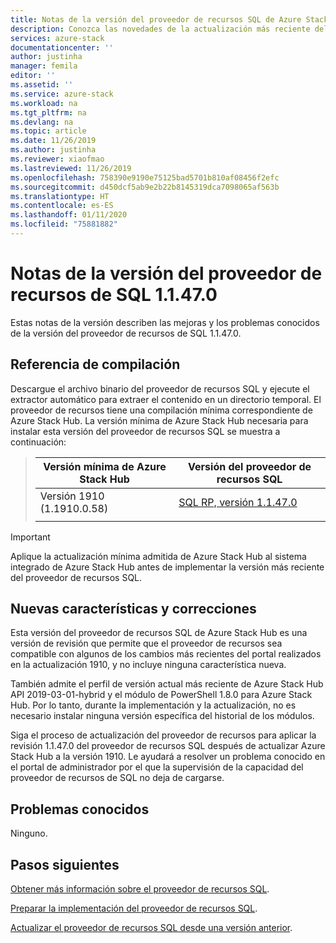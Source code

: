 ```yaml
---
title: Notas de la versión del proveedor de recursos SQL de Azure Stack Hub 1.1.47.0 | Microsoft Docs
description: Conozca las novedades de la actualización más reciente del proveedor de recursos SQL de Azure Stack Hub, incluidos los problemas conocidos y dónde descargarla.
services: azure-stack
documentationcenter: ''
author: justinha
manager: femila
editor: ''
ms.assetid: ''
ms.service: azure-stack
ms.workload: na
ms.tgt_pltfrm: na
ms.devlang: na
ms.topic: article
ms.date: 11/26/2019
ms.author: justinha
ms.reviewer: xiaofmao
ms.lastreviewed: 11/26/2019
ms.openlocfilehash: 758390e9190e75125bad5701b810af08456f2efc
ms.sourcegitcommit: d450dcf5ab9e2b22b8145319dca7098065af563b
ms.translationtype: HT
ms.contentlocale: es-ES
ms.lasthandoff: 01/11/2020
ms.locfileid: "75881882"
---
```

# <a name="sql-resource-provider-11470-release-notes"></a>Notas de la versión del proveedor de recursos de SQL 1.1.47.0

Estas notas de la versión describen las mejoras y los problemas conocidos de la versión del proveedor de recursos de SQL 1.1.47.0.

## <a name="build-reference"></a>Referencia de compilación
Descargue el archivo binario del proveedor de recursos SQL y ejecute el extractor automático para extraer el contenido en un directorio temporal. El proveedor de recursos tiene una compilación mínima correspondiente de Azure Stack Hub. La versión mínima de Azure Stack Hub necesaria para instalar esta versión del proveedor de recursos SQL se muestra a continuación:

> |Versión mínima de Azure Stack Hub|Versión del proveedor de recursos SQL|
> |-----|-----|
> |Versión 1910 (1.1910.0.58)|[SQL RP, versión 1.1.47.0](https://aka.ms/azurestacksqlrp11470)|  
> |     |     |

> [!IMPORTANT]
> Aplique la actualización mínima admitida de Azure Stack Hub al sistema integrado de Azure Stack Hub antes de implementar la versión más reciente del proveedor de recursos SQL.

## <a name="new-features-and-fixes"></a>Nuevas características y correcciones

Esta versión del proveedor de recursos SQL de Azure Stack Hub es una versión de revisión que permite que el proveedor de recursos sea compatible con algunos de los cambios más recientes del portal realizados en la actualización 1910, y no incluye ninguna característica nueva.

También admite el perfil de versión actual más reciente de Azure Stack Hub API 2019-03-01-hybrid y el módulo de PowerShell 1.8.0 para Azure Stack Hub. Por lo tanto, durante la implementación y la actualización, no es necesario instalar ninguna versión específica del historial de los módulos.

Siga el proceso de actualización del proveedor de recursos para aplicar la revisión 1.1.47.0 del proveedor de recursos SQL después de actualizar Azure Stack Hub a la versión 1910. Le ayudará a resolver un problema conocido en el portal de administrador por el que la supervisión de la capacidad del proveedor de recursos de SQL no deja de cargarse.

## <a name="known-issues"></a>Problemas conocidos

Ninguno.

## <a name="next-steps"></a>Pasos siguientes
[Obtener más información sobre el proveedor de recursos SQL](azure-stack-sql-resource-provider.md).

[Preparar la implementación del proveedor de recursos SQL](azure-stack-sql-resource-provider-deploy.md#prerequisites).

[Actualizar el proveedor de recursos SQL desde una versión anterior](azure-stack-sql-resource-provider-update.md). 
